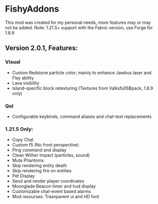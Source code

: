 # FishyAddons

This mod was created for my personal needs, more features may or may not be added.
Note: 1.21.5+ support with the Fabric version, use Forge for 1.8.9

## **Version 2.0.1, Features:**

### Visual
- Custom Redstone particle color; mainly to enhance Jawbus laser and Flay ability
- Lava visibility
- Island-specific block retexturing (Textures from ValksfullSBpack, 1.8.9 only)

### Qol
- Configurable keybinds, command aliases and chat-text replacements

### 1.21.5 Only:
- Copy Chat
- Custom f5 (No front perspective)
- Ping command and display
- Clean Wither Impact (particles, sound)
- Mute Phantoms
- Skip rendering entity death
- Skip rendering fire on entities
- Pet Display
- Send and render player coordinates
- Moonglade Beacon timer and hud display
- Customizable chat-event based alarms
- Mod resourses: Trasnparent ui and HD font
